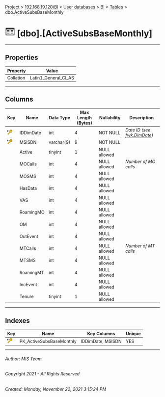 #### 

[Project](../../../../index.md) > [192.168.19.120\\BI](../../../index.md) > [User databases](../../index.md) > [BI](../index.md) > [Tables](Tables.md) > dbo.ActiveSubsBaseMonthly

# ![Tables](../../../../Images/Table32.png) [dbo].[ActiveSubsBaseMonthly]

---

## <a name="#properties"></a>Properties

| Property | Value |
|---|---|
| Collation | Latin1_General_CI_AS |


---

## <a name="#columns"></a>Columns

| Key | Name | Data Type | Max Length (Bytes) | Nullability | Description |
|---|---|---|---|---|---|
| [![Primary Key PK_ActiveSubsBaseMonthly: IDDimDate\MSISDN](../../../../Images/pk.png)](#indexes) | IDDimDate | int | 4 | NOT NULL | _Date ID (see [fwk.DimDate](DimDate.md))_ |
| [![Primary Key PK_ActiveSubsBaseMonthly: IDDimDate\MSISDN](../../../../Images/pk.png)](#indexes) | MSISDN | varchar(9) | 9 | NOT NULL |  |
|  | Active | tinyint | 1 | NULL allowed |  |
|  | MOCalls | int | 4 | NULL allowed | _Number of MO calls_ |
|  | MOSMS | int | 4 | NULL allowed |  |
|  | HasData | int | 4 | NULL allowed |  |
|  | VAS | int | 4 | NULL allowed |  |
|  | RoamingMO | int | 4 | NULL allowed |  |
|  | OM | int | 4 | NULL allowed |  |
|  | OutEvent | int | 4 | NULL allowed |  |
|  | MTCalls | int | 4 | NULL allowed | _Number of MT calls_ |
|  | MTSMS | int | 4 | NULL allowed |  |
|  | RoamingMT | int | 4 | NULL allowed |  |
|  | IncEvent | int | 4 | NULL allowed |  |
|  | Tenure | tinyint | 1 | NULL allowed |  |


---

## <a name="#indexes"></a>Indexes

| Key | Name | Key Columns | Unique |
|---|---|---|---|
| [![Primary Key PK_ActiveSubsBaseMonthly: IDDimDate\MSISDN](../../../../Images/pk.png)](#indexes) | PK_ActiveSubsBaseMonthly | IDDimDate, MSISDN | YES |


---

###### Author:  MIS Team

###### Copyright 2021 - All Rights Reserved

###### Created: Monday, November 22, 2021 3:15:24 PM

